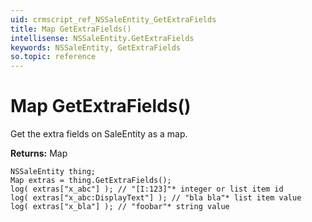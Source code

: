 ```yaml
---
uid: crmscript_ref_NSSaleEntity_GetExtraFields
title: Map GetExtraFields()
intellisense: NSSaleEntity.GetExtraFields
keywords: NSSaleEntity, GetExtraFields
so.topic: reference
---
```


# Map GetExtraFields()

Get the extra fields on SaleEntity as a map.

**Returns:** Map

```crmscript
NSSaleEntity thing;
Map extras = thing.GetExtraFields();
log( extras["x_abc"] ); // "[I:123]"* integer or list item id
log( extras["x_abc:DisplayText"] ); // "bla bla"* list item value
log( extras["x_bla"] ); // "foobar"* string value
```


